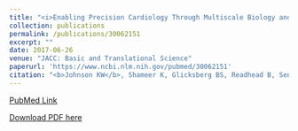 ```yaml
---
title: "<i>Enabling Precision Cardiology Through Multiscale Biology and Systems Medicine</i>"
collection: publications
permalink: /publications/30062151
excerpt: "" 
date: 2017-06-26
venue: "JACC: Basic and Translational Science"
paperurl: 'https://www.ncbi.nlm.nih.gov/pubmed/30062151'
citation: "<b>Johnson KW</b>, Shameer K, Glicksberg BS, Readhead B, Sengupta PP, Björkegren JLM, Kovacic JC, Dudley JT. JACC Basic Transl Sci. 2017 Jun 26;2(3):311-327. doi: 10.1016/j.jacbts.2016.11.010. eCollection 2017 Jun. Review. PubMed ID: 30062151"
---
```


[PubMed Link](https://www.ncbi.nlm.nih.gov/pubmed/30062151)

[Download PDF here](https://kippjohnson.com/files/30062151.pdf)

